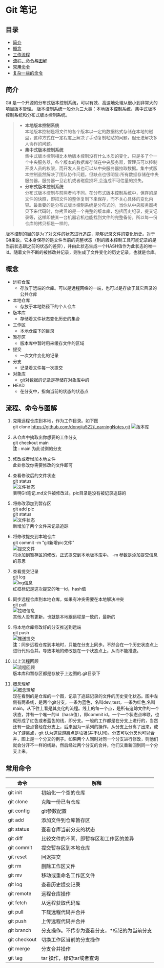 # Git 笔记
##  目录
  - [简介](#简介)
  - [概念](#概念)
  - [工作流程](#工作流程)
  - [流程、命令与图解](#流程命令与图解)
  - [常用命令](#常用命令)
  - [复杂一些的命令](#复杂一些的命令)

## 简介
Git 是一个开源的分布式版本控制系统，可以有效、高速地处理从很小到非常大的项目版本管理。
版本控制系统一般分为三大类：本地版本控制系统，集中式版本控制系统和分布式版本控制系统。
>- **本地版本控制系统**<br>
>本地版本控制是将文件的各个版本以一定的数据格式存储在本地的磁盘，这种方式在一定程度上解决了手动复制粘贴的问题，但无法解决多人协作的问题。
>- **集中式版本控制系统**<br>
>集中式版本控制相比本地版本控制没有什么本质的变化，只是多了个一个中央服务器，各个版本的数据库存储在中央服务器，管理员可以控制开发人员的权限，而开发人员也可以从中央服务器拉取数据。集中式版本控制虽然解决了团队协作问题，但缺点也很明显:所有数据存储在中央服务器，服务器一旦宕机或者磁盘损坏,会造成不可估量的损失。
>- **分布式版本控制系统**<br>
>分布式版本控制与前两者均不同。在分布式版本控制系统中，保存的是文件的快照，即把文件的整体复制下来保存，而不关心具体的变化内容。最重要的是分布式版本控制系统是分布式的，当你从中央服务器拷贝下来代码时，你拷贝的是一个完整的版本库，包括历史纪录，提交记录等，这样即使某一台机器宕机也能找到文件的完整备份。所以每一份仓库的拷贝都是一样的。

版本控制的目的是为了对文件的状态进行追踪，能够记录文件的变化历史。对于Git来说，它本身保存的是文件当前的完整状态（别的版本控制工具可能记录的是当前状态跟之前的状态的差异），并由此状态生成一个HASH值作为此状态的唯一id。随着文件不断的被修改并记录，则生成了文件变化的历史记录，也就是仓库。


## 概念
- 远程仓库
  - 存放于远端的仓库。可以是远程网络的一端，也可以是存放于其它目录的公共仓库
- 本地仓库
  - 存放于本地路径下的个人仓库
- 版本库
  - 存储着文件状态变化历史的集合
- 工作区
  - 本地仓库下的目录
- 暂存区
  - 版本库中暂时用来缓存文件的区域
- 提交
  - 一次文件变化的记录
- 分支
  - 记录着文件每一次提交
- 对象库
  - git对数据的记录是存储在对象库中的
- HEAD
  - 在分支中，指向当前的状态的状态点

## 流程、命令与图解
1. 克隆远程仓库到本地，作为工作目录。如下图<br>
   git clone <https://github.com/dongjiu522/LearningNotes.git>
   ![版本库](./pic/1.png)<br>
2. 从仓库中摘取出你想要的工作分支<br>
    git checkout main<br>
    **注** : main 为此试例的分支<br>
3. 修改或者增加本地文件<br>
   此处修改你需要修改的文件即可<br>
4. 查看修改后的文件状态<br>
   git status<br>
   ![文件状态](./pic/2.png)<br>
   表明Git笔记.md文件被修改过。pic目录是没有被记录追踪的<br>

5. 将修改添加到暂存区<br>
   git add pic<br>
   git status<br>
   ![文件状态](./pic/3.png)<br>
   新增加了两个文件来记录追踪<br>
6. 将修改提交到本地仓库<br>
  git commit -m "git新增pic文件"<br>
   ![提交文件](./pic/4.png)<br>
   将添加到暂存区的修改，正式提交到本地版本库中。 -m 参数是添加提交信息的意思<br>
7. 查看提交记录<br>
   git log<br>
   ![log信息](./pic/5.png)<br>
   红框标记是这次提交的唯一id，hash值<br>
8.  同步远程仓库到本地仓库，如果有冲突需要在本地解决冲突<br>
   git pull<br>
   ![拉取信息](./pic/6.png)<br>
   其他人没有更新，也就是本地跟远程是一致的，最新的<br>
10. 将本地仓库修改好的分支推送到远端<br>
    git push<br>
    ![推送提交](./pic/7.png)<br>
   **注**：同步远程仓库到本地时，只能在分支上同步。不然会在一个历史状态点上进行代码合并。导致本地的修改是在一个状态点上，从而不能推送。<br>
11. 以上流程回顾<br>
   ![流程回顾](./pic/8.png)<br>
   版本库和暂存区都是存放于上边图的.git目录下<br>
12. 概念理解<br>
    ![概念理解](./pic/9.png)<br>
    现在看到的是仓库的一个图，记录了追踪记录的文件的历史变化状态。图中左侧有两条线，是两个git分支，一条为蓝色，名叫dev_test，一条为红色,名叫main。从下往上看是其变化的流程。线上的每一个点，是所有追踪文件的一个状态，并有一个唯一的id（hash值），即commit id。一个一个状态点串联，也就形成了红色或者蓝色的线，即分支。一般的工作都是在分支上进行的，当然还有一些点曾经在分支上，后来因为一系列的操作，从分支上分离了出来，成为了游离点，git 认为这些游离点是垃圾(并不认同)。分支可以分叉也可以合并，图上是一个分叉的例子。如果两个人同时对同一个分支进行修改，则他们就会分开不一样的线路，然后经过两个分支的合并，他们又重新回到同一个分支上来。<br>
   
## 常用命令
| 命令 | 解释|
|-----|-----|
|git init |初始化一个空的仓库|
|git clone|克隆一份已有仓库|
|git config |git参数配置|
|git add |添加文件到仓库暂存区|
|git status	|查看仓库当前分支的状态|
|git diff	|比较文件的不同，即暂存区和工作区的差异|
|git commit	|提交暂存区到本地仓库|
|git reset	|回退提交|
|git rm	|删除工作区文件|
|git mv	|移动或重命名工作区文件|
|git log	|查看历史提交记录|
|git remote	|远程仓库操作|
|git fetch	|从远程获取代码库|
|git pull	|下载远程代码并合并|
|git push	|上传远程代码并合并|
|git branch |分支操作。不传参为查看分支，*标记的为当前分支|
|git checkout|切换工作区当前的分支操作|
|git merge |分支合并操作|
|git tag |tar 操作，标记tar或者查询|


